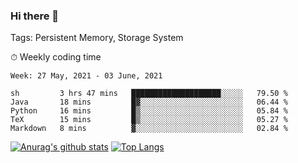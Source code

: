 ### Hi there 👋

Tags: Persistent Memory, Storage System

<!--

[![Anurag's github stats](https://github-readme-stats.vercel.app/api?username=wwyf)](https://github.com/anuraghazra/github-readme-stats)

[![Anurag's github stats](https://github-readme-stats.vercel.app/api?username=wwyf&count_private=true)](https://github.com/anuraghazra/github-readme-stats)


[![Top Langs](https://github-readme-stats.vercel.app/api/top-langs/?username=wwyf&count_private=true&&hide=jupyter%20notebook,html)](https://github.com/anuraghazra/github-readme-stats)



-->


⏱ Weekly coding time

<!--START_SECTION:waka-->
```text
Week: 27 May, 2021 - 03 June, 2021

sh         3 hrs 47 mins   ████████████████████░░░░░   79.50 % 
Java       18 mins         █▓░░░░░░░░░░░░░░░░░░░░░░░   06.44 % 
Python     16 mins         █▒░░░░░░░░░░░░░░░░░░░░░░░   05.84 % 
TeX        15 mins         █▒░░░░░░░░░░░░░░░░░░░░░░░   05.27 % 
Markdown   8 mins          ▓░░░░░░░░░░░░░░░░░░░░░░░░   02.84 % 
```
<!--END_SECTION:waka-->



[![Anurag's github stats](https://github-readme-stats.vercel.app/api?username=wwyf&count_private=true&show_icons=true&hide_border=true)](https://github.com/anuraghazra/github-readme-stats) [![Top Langs](https://github-readme-stats.vercel.app/api/top-langs/?username=wwyf&count_private=true&hide=jupyter%20notebook,html,OpenEdge%20ABL&langs_count=10&layout=compact&hide_border=true)](https://github.com/anuraghazra/github-readme-stats)

<!--

[![willianrod's wakatime stats](https://github-readme-stats.vercel.app/api/wakatime?username=wwyf)](https://github.com/anuraghazra/github-readme-stats)


-->
